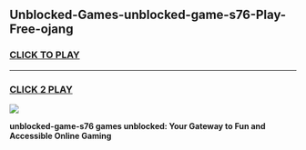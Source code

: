 
## Unblocked-Games-unblocked-game-s76-Play-Free-ojang
<h3>
<a href="https://premium76.site?title=unblocked-game-s76&ref=17A">CLICK TO PLAY</a></h3>
<hr>

<h3>
<a href="https://premium76.site?title=unblocked-game-s76&ref=17A">CLICK 2 PLAY</a>
  
</h3>

<a href="https://premium76.site?title=unblocked-game-s76&ref=17A"><img src="https://clearcache.store/games.png"></a>


**unblocked-game-s76 games unblocked: Your Gateway to Fun and Accessible Online Gaming**
